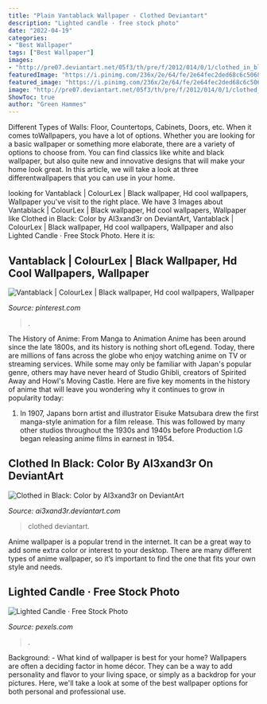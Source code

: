 ```yaml
---
title: "Plain Vantablack Wallpaper - Clothed Deviantart"
description: "Lighted candle · free stock photo"
date: "2022-04-19"
categories:
- "Best Wallpaper"
tags: ["Best Wallpaper"]
images:
- "http://pre07.deviantart.net/05f3/th/pre/f/2012/014/0/1/clothed_in_black__color_by_ai3xand3r-d4mcpg1.jpg"
featuredImage: "https://i.pinimg.com/236x/2e/64/fe/2e64fec2ded68c6c50685d4e16f4eac1.jpg?nii=t"
featured_image: "https://i.pinimg.com/236x/2e/64/fe/2e64fec2ded68c6c50685d4e16f4eac1.jpg?nii=t"
image: "http://pre07.deviantart.net/05f3/th/pre/f/2012/014/0/1/clothed_in_black__color_by_ai3xand3r-d4mcpg1.jpg"
ShowToc: true
author: "Green Hammes"
---
```



Different Types of Walls: Floor, Countertops, Cabinets, Doors, etc.
When it comes toWallpapers, you have a lot of options. Whether you are looking for a basic wallpaper or something more elaborate, there are a variety of options to choose from. You can find classics like white and black wallpaper, but also quite new and innovative designs that will make your home look great. In this article, we will take a look at three differentwallpapers that you can use in your home.

	

		
looking for Vantablack | ColourLex | Black wallpaper, Hd cool wallpapers, Wallpaper you've visit to the right place. We have 3 Images about Vantablack | ColourLex | Black wallpaper, Hd cool wallpapers, Wallpaper like Clothed in Black: Color by AI3xand3r on DeviantArt, Vantablack | ColourLex | Black wallpaper, Hd cool wallpapers, Wallpaper and also Lighted Candle · Free Stock Photo. Here it is:
		
    
## Vantablack | ColourLex | Black Wallpaper, Hd Cool Wallpapers, Wallpaper

<img loading=lazy src="https://i.pinimg.com/236x/2e/64/fe/2e64fec2ded68c6c50685d4e16f4eac1.jpg?nii=t" onerror="this.onerror=null;this.src='https://tse1.mm.bing.net/th?id=OIP.fbi-cxkz1BQaMvwMPEEb8QAAAA&amp;pid=15.1';" alt="Vantablack | ColourLex | Black wallpaper, Hd cool wallpapers, Wallpaper">

_Source: pinterest.com_

>. 

	

The History of Anime: From Manga to Animation
Anime has been around since the late 1800s, and its history is nothing short ofLegend. Today, there are millions of fans across the globe who enjoy watching anime on TV or streaming services. While some may only be familiar with Japan's popular genre, others may have never heard of Studio Ghibli, creators of Spirited Away and Howl's Moving Castle. Here are five key moments in the history of anime that will leave you wondering why it continues to grow in popularity today:
1) In 1907, Japans born artist and illustrator Eisuke Matsubara drew the first manga-style animation for a film release. This was followed by many other studios throughout the 1930s and 1940s before Production I.G began releasing anime films in earnest in 1954.

    
## Clothed In Black: Color By AI3xand3r On DeviantArt

<img loading=lazy src="http://pre07.deviantart.net/05f3/th/pre/f/2012/014/0/1/clothed_in_black__color_by_ai3xand3r-d4mcpg1.jpg" onerror="this.onerror=null;this.src='https://tse4.mm.bing.net/th?id=OIP.yGw8sQLLAG7Lq4wC6-mMcQHaE8&amp;pid=15.1';" alt="Clothed in Black: Color by AI3xand3r on DeviantArt">

_Source: ai3xand3r.deviantart.com_

>clothed deviantart. 

	

Anime wallpaper is a popular trend in the internet. It can be a great way to add some extra color or interest to your desktop. There are many different types of anime wallpaper, so it’s important to find the one that fits your own style and needs.

    
## Lighted Candle · Free Stock Photo

<img loading=lazy src="https://images.pexels.com/photos/695644/pexels-photo-695644.jpeg?cs=srgb&amp;dl=art-black-candle-695644.jpg&amp;fm=jpg" onerror="this.onerror=null;this.src='https://tse2.mm.bing.net/th?id=OIP.R1egXxJeeTpaoTd5vHNYdgHaE8&amp;pid=15.1';" alt="Lighted Candle · Free Stock Photo">

_Source: pexels.com_

>. 

	

Background: - What kind of wallpaper is best for your home?
Wallpapers are often a deciding factor in home décor. They can be a way to add personality and flavor to your living space, or simply as a backdrop for your pictures. Here, we'll take a look at some of the best wallpaper options for both personal and professional use.

